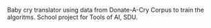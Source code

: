 Baby cry translator using data from Donate-A-Cry Corpus to train the algoritms. School project for Tools of AI, SDU. 
